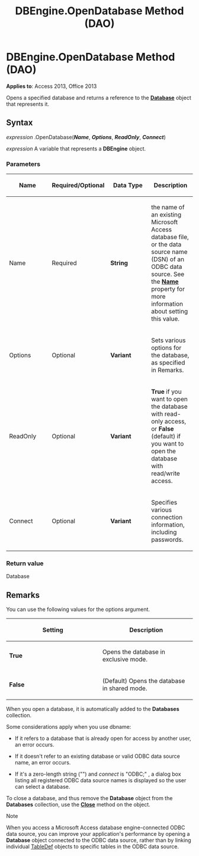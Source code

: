 ﻿---
title: DBEngine.OpenDatabase Method (DAO)
TOCTitle: OpenDatabase Method
ms:assetid: 49fca321-5955-3e69-64ea-da191536eadb
ms:mtpsurl: https://msdn.microsoft.com/library/Ff193474(v=office.15)
ms:contentKeyID: 48544654
ms.date: 09/18/2015
mtps_version: v=office.15
f1_keywords:
- dao360.chm1052979
f1_categories:
- Office.Version=v15
---

# DBEngine.OpenDatabase Method (DAO)


**Applies to**: Access 2013, Office 2013

Opens a specified database and returns a reference to the **[Database](database-object-dao.md)** object that represents it.

## Syntax

*expression* .OpenDatabase(***Name***, ***Options***, ***ReadOnly***, ***Connect***)

*expression* A variable that represents a **DBEngine** object.

### Parameters

<table>
<colgroup>
<col style="width: 25%" />
<col style="width: 25%" />
<col style="width: 25%" />
<col style="width: 25%" />
</colgroup>
<thead>
<tr class="header">
<th><p>Name</p></th>
<th><p>Required/Optional</p></th>
<th><p>Data Type</p></th>
<th><p>Description</p></th>
</tr>
</thead>
<tbody>
<tr class="odd">
<td><p>Name</p></td>
<td><p>Required</p></td>
<td><p><strong>String</strong></p></td>
<td><p>the name of an existing Microsoft Access database file, or the data source name (DSN) of an ODBC data source. See the <strong><a href="connection-name-property-dao.md">Name</a></strong> property for more information about setting this value.</p></td>
</tr>
<tr class="even">
<td><p>Options</p></td>
<td><p>Optional</p></td>
<td><p><strong>Variant</strong></p></td>
<td><p>Sets various options for the database, as specified in Remarks.</p></td>
</tr>
<tr class="odd">
<td><p>ReadOnly</p></td>
<td><p>Optional</p></td>
<td><p><strong>Variant</strong></p></td>
<td><p><strong>True</strong> if you want to open the database with read-only access, or <strong>False</strong> (default) if you want to open the database with read/write access.</p></td>
</tr>
<tr class="even">
<td><p>Connect</p></td>
<td><p>Optional</p></td>
<td><p><strong>Variant</strong></p></td>
<td><p>Specifies various connection information, including passwords.</p></td>
</tr>
</tbody>
</table>


### Return value

Database

## Remarks

You can use the following values for the options argument.

<table>
<colgroup>
<col style="width: 50%" />
<col style="width: 50%" />
</colgroup>
<thead>
<tr class="header">
<th><p>Setting</p></th>
<th><p>Description</p></th>
</tr>
</thead>
<tbody>
<tr class="odd">
<td><p><strong>True</strong></p></td>
<td><p>Opens the database in exclusive mode.</p></td>
</tr>
<tr class="even">
<td><p><strong>False</strong></p></td>
<td><p>(Default) Opens the database in shared mode.</p></td>
</tr>
</tbody>
</table>


When you open a database, it is automatically added to the **Databases** collection.

Some considerations apply when you use dbname:

  - If it refers to a database that is already open for access by another user, an error occurs.

  - If it doesn't refer to an existing database or valid ODBC data source name, an error occurs.

  - If it's a zero-length string ("") and *connect* is "ODBC;" , a dialog box listing all registered ODBC data source names is displayed so the user can select a database.

To close a database, and thus remove the **Database** object from the **Databases** collection, use the **[Close](connection-close-method-dao.md)** method on the object.


> [!NOTE]
> When you access a Microsoft Access database engine-connected ODBC data source, you can improve your application's performance by opening a **Database** object connected to the ODBC data source, rather than by linking individual [TableDef](tabledef-object-dao.md) objects to specific tables in the ODBC data source.


